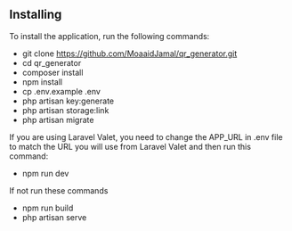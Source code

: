 ## Installing

To install the application, run the following commands:

- git clone https://github.com/MoaaidJamal/qr_generator.git
- cd qr_generator
- composer install
- npm install
- cp .env.example .env
- php artisan key:generate
- php artisan storage:link
- php artisan migrate


If you are using Laravel Valet, you need to change the APP_URL in .env file to match the URL you will use from Laravel Valet and then run this command:
- npm run dev

If not run these commands
- npm run build
- php artisan serve

